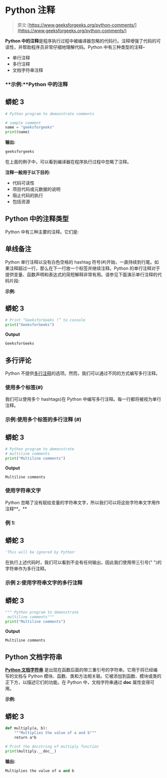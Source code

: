 # Python 注释

> 原文:[https://www.geeksforgeeks.org/python-comments/](https://www.geeksforgeeks.org/python-comments/)

**Python 中的注释**是程序执行过程中被编译器忽略的代码行。注释增强了代码的可读性，并帮助程序员非常仔细地理解代码。Python 中有三种类型的注释–

*   单行注释
*   多行注释
*   文档字符串注释

### **示例:**Python 中的注释

## 蟒蛇 3

```py
# Python program to demonstrate comments

# sample comment
name = "geeksforgeeks"
print(name)
```

**输出:**

```py
geeksforgeeks
```

在上面的例子中，可以看到编译器在程序执行过程中忽略了注释。

**注释一般用于以下目的:**

*   代码可读性
*   项目代码或元数据的说明
*   阻止代码的执行
*   包括资源

## Python 中的注释类型

Python 中有三种主要的注释。它们是:

## 单线**备注**

Python 单行注释以没有白色空格的 hashtag 符号(#)开始，一直持续到行尾。如果注释超过一行，那么在下一行放一个标签并继续注释。Python 的单行注释对于提供变量、函数声明和表达式的简短解释非常有用。请参见下面演示单行注释的代码片段:

**示例:**

## 蟒蛇 3

```py
# Print “GeeksforGeeks !” to console
print("GeeksforGeeks")
```

**Output**

```py
GeeksforGeeks

```

## **多行评论**

Python 不提供[多行注释](https://www.geeksforgeeks.org/multiline-comments-in-python/)的选项。然而，我们可以通过不同的方式编写多行注释。

### 使用多个标签(#)

我们可以使用多个 hashtags)在 Python 中编写多行注释。每一行都将被视为单行注释。

### **示例:使用多个**标签的多行注释 **(#)**

## 蟒蛇 3

```py
# Python program to demonstrate
# multiline comments
print("Multiline comments")
```

**Output**

```py
Multiline comments

```

### 使用字符串文字

Python 忽略了没有赋给变量的字符串文字，所以我们可以将这些字符串文字用作注释**。**

### **例 1:**

## 蟒蛇 3

```py
'This will be ignored by Python'
```

在执行上述代码时，我们可以看到不会有任何输出，因此我们使用带三引号(" ")的字符串作为多行注释。

### 示例 2:使用字符串文字的多行注释

## 蟒蛇 3

```py
""" Python program to demonstrate
 multiline comments"""
print("Multiline comments")
```

**Output**

```py
Multiline comments

```

## **Python 文档字符串**

[**Python 文档字符串**](https://www.geeksforgeeks.org/python-docstrings/) 是出现在函数后面的带三重引号的字符串。它用于将已经编写的文档与 Python 模块、函数、类和方法相关联。它被添加到函数、模块或类的正下方，以描述它们的功能。在 Python 中，文档字符串通过 __doc__ 属性变得可用。

**示例:**

## 蟒蛇 3

```py
def multiply(a, b):
    """Multiplies the value of a and b"""
    return a*b

# Print the docstring of multiply function
print(multiply.__doc__)
```

**输出:**

```py
Multiplies the value of a and b
```